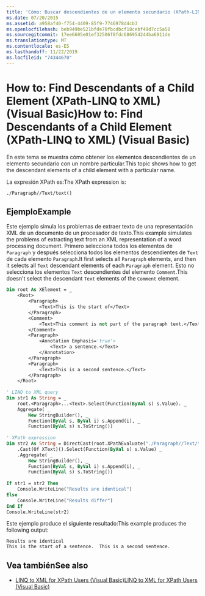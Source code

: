 ```yaml
---
title: 'Cómo: Buscar descendientes de un elemento secundario (XPath-LINQ to XML)'
ms.date: 07/20/2015
ms.assetid: a958af40-f754-4409-85f9-7746978d4cb3
ms.openlocfilehash: beb949be521bfde70fbcdbcf18cebf49d7cc5a58
ms.sourcegitcommit: 17ee6605e01ef32506f8fdc686954244ba6911de
ms.translationtype: MT
ms.contentlocale: es-ES
ms.lasthandoff: 11/22/2019
ms.locfileid: "74344670"
---
```

# <a name="how-to-find-descendants-of-a-child-element-xpath-linq-to-xml-visual-basic"></a><span data-ttu-id="871b9-102">How to: Find Descendants of a Child Element (XPath-LINQ to XML) (Visual Basic)</span><span class="sxs-lookup"><span data-stu-id="871b9-102">How to: Find Descendants of a Child Element (XPath-LINQ to XML) (Visual Basic)</span></span>
<span data-ttu-id="871b9-103">En este tema se muestra cómo obtener los elementos descendientes de un elemento secundario con un nombre particular.</span><span class="sxs-lookup"><span data-stu-id="871b9-103">This topic shows how to get the descendant elements of a child element with a particular name.</span></span>  
  
 <span data-ttu-id="871b9-104">La expresión XPath es:</span><span class="sxs-lookup"><span data-stu-id="871b9-104">The XPath expression is:</span></span>  
  
 `./Paragraph//Text/text()`  
  
## <a name="example"></a><span data-ttu-id="871b9-105">Ejemplo</span><span class="sxs-lookup"><span data-stu-id="871b9-105">Example</span></span>  
 <span data-ttu-id="871b9-106">Este ejemplo simula los problemas de extraer texto de una representación XML de un documento de un procesador de texto.</span><span class="sxs-lookup"><span data-stu-id="871b9-106">This example simulates the problems of extracting text from an XML representation of a word processing document.</span></span> <span data-ttu-id="871b9-107">Primero selecciona todos los elementos de `Paragraph` y después selecciona todos los elementos descendientes de `Text` de cada elemento `Paragraph`.</span><span class="sxs-lookup"><span data-stu-id="871b9-107">It first selects all `Paragraph` elements, and then it selects all `Text` descendant elements of each `Paragraph` element.</span></span> <span data-ttu-id="871b9-108">Esto no selecciona los elementos `Text` descendientes del elemento `Comment`.</span><span class="sxs-lookup"><span data-stu-id="871b9-108">This doesn't select the descendant `Text` elements of the `Comment` element.</span></span>  
  
```vb  
Dim root As XElement = _  
    <Root>  
        <Paragraph>  
            <Text>This is the start of</Text>  
        </Paragraph>  
        <Comment>  
            <Text>This comment is not part of the paragraph text.</Text>  
        </Comment>  
        <Paragraph>  
            <Annotation Emphasis='true'>  
                <Text> a sentence.</Text>  
            </Annotation>  
        </Paragraph>  
        <Paragraph>  
            <Text>This is a second sentence.</Text>  
        </Paragraph>  
    </Root>  
  
' LINQ to XML query  
Dim str1 As String = _  
    root.<Paragraph>...<Text>.Select(Function(ByVal s) s.Value). _  
    Aggregate( _  
        New StringBuilder(), _  
        Function(ByVal s, ByVal i) s.Append(i), _  
        Function(ByVal s) s.ToString())  
  
' XPath expression  
Dim str2 As String = DirectCast(root.XPathEvaluate("./Paragraph//Text/text()"), IEnumerable) _  
    .Cast(Of XText)().Select(Function(ByVal s) s.Value) _  
    .Aggregate( _  
        New StringBuilder(), _  
        Function(ByVal s, ByVal i) s.Append(i), _  
        Function(ByVal s) s.ToString())  
  
If str1 = str2 Then  
    Console.WriteLine("Results are identical")  
Else  
    Console.WriteLine("Results differ")  
End If  
Console.WriteLine(str2)  
```  
  
 <span data-ttu-id="871b9-109">Este ejemplo produce el siguiente resultado:</span><span class="sxs-lookup"><span data-stu-id="871b9-109">This example produces the following output:</span></span>  
  
```console  
Results are identical  
This is the start of a sentence.  This is a second sentence.  
```  
  
## <a name="see-also"></a><span data-ttu-id="871b9-110">Vea también</span><span class="sxs-lookup"><span data-stu-id="871b9-110">See also</span></span>

- [<span data-ttu-id="871b9-111">LINQ to XML for XPath Users (Visual Basic)</span><span class="sxs-lookup"><span data-stu-id="871b9-111">LINQ to XML for XPath Users (Visual Basic)</span></span>](../../../../visual-basic/programming-guide/concepts/linq/linq-to-xml-for-xpath-users.md)

